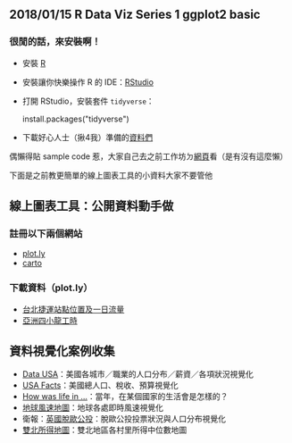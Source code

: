 ## 2018/01/15 R Data Viz Series 1 ggplot2 basic
### 很閒的話，來安裝啊！

- 安裝 [R](https://cran.r-project.org/)
- 安裝讓你快樂操作 R 的 IDE：[RStudio](https://www.rstudio.com/products/rstudio/#Desktop)
- 打開 RStudio，安裝套件 `tidyverse`：

    install.packages("tidyverse")
    
- 下載好心人士（揪4我）準備的[資料們](https://www.dropbox.com/sh/yth2z6ln336itex/AAD1lHnGeX9g77DaFvcG006ia?dl=0)

偶懶得貼 sample code 惹，大家自己去之前工作坊ㄉ[網頁](https://github.com/cicadatatw/r-viz-workshop)看（是有沒有這麼懶）



下面是之前教更簡單的線上圖表工具的小資料大家不要管他

## 線上圖表工具：公開資料動手做

### 註冊以下兩個網站

- [plot.ly](https://plot.ly/)
- [carto](https://carto.com)

### 下載資料（plot.ly）

- [台北捷運站點位置及一日流量](https://plot.ly/~missmoss/10/)
- [亞洲四小龍工時](https://plot.ly/~missmoss/6/)

## 資料視覺化案例收集

- [Data USA](https://datausa.io/)：美國各城市／職業的人口分布／薪資／各項狀況視覺化
- [USA Facts](http://usafacts.org/)：美國總人口、稅收、預算視覺化
- [How was life in ...](http://gitvfd.github.io/How-was-life/)：當年，在某個國家的生活會是怎樣的？
- [地球風速地圖](https://earth.nullschool.net/)：地球各處即時風速視覺化
- 衛報：[英國脫歐公投](https://www.theguardian.com/politics/ng-interactive/2016/jun/23/eu-referendum-live-results-and-analysis)：脫歐公投投票狀況與人口分布視覺化
- [雙北所得地圖](https://missmoss.github.io/taipei-income-map/)：雙北地區各村里所得中位數地圖

